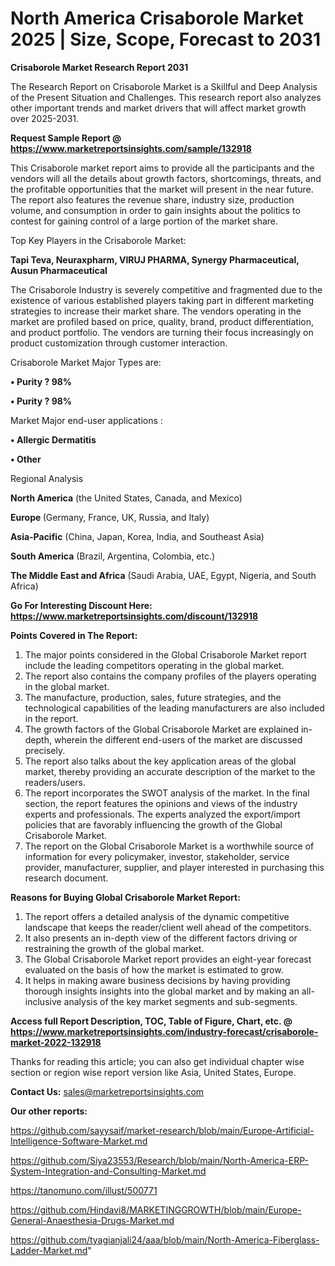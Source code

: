 # North America Crisaborole Market 2025 | Size, Scope, Forecast to 2031

<strong>Crisaborole Market Research Report 2031</strong>

The Research Report on Crisaborole Market is a Skillful and Deep Analysis of the Present Situation and Challenges. This research report also analyzes other important trends and market drivers that will affect market growth over 2025-2031.

<strong>Request Sample Report @ <a href=https://www.marketreportsinsights.com/sample/132918>https://www.marketreportsinsights.com/sample/132918</a></strong>

This Crisaborole market report aims to provide all the participants and the vendors will all the details about growth factors, shortcomings, threats, and the profitable opportunities that the market will present in the near future. The report also features the revenue share, industry size, production volume, and consumption in order to gain insights about the politics to contest for gaining control of a large portion of the market share.

Top Key Players in the Crisaborole Market:

<strong>Tapi Teva, Neuraxpharm, VIRUJ PHARMA, Synergy Pharmaceutical, Ausun Pharmaceutical</strong>

The Crisaborole Industry is severely competitive and fragmented due to the existence of various established players taking part in different marketing strategies to increase their market share. The vendors operating in the market are profiled based on price, quality, brand, product differentiation, and product portfolio. The vendors are turning their focus increasingly on product customization through customer interaction.

Crisaborole Market Major Types are:

<strong>• Purity ? 98%

• Purity ? 98%</strong>

Market Major end-user applications :

<strong>• Allergic Dermatitis

• Other</strong>

Regional Analysis

</u><strong><b>North America</b></strong> (the United States, Canada, and Mexico)

<strong><b>Europe </b></strong>(Germany, France, UK, Russia, and Italy)

<strong><b>Asia-Pacific</b></strong> (China, Japan, Korea, India, and Southeast Asia)

<strong><b>South America</b></strong> (Brazil, Argentina, Colombia, etc.)

<strong><b>The Middle East and Africa</b></strong> (Saudi Arabia, UAE, Egypt, Nigeria, and South Africa)

<strong>Go For Interesting Discount Here: <a href=https://www.marketreportsinsights.com/discount/132918>https://www.marketreportsinsights.com/discount/132918</a></strong>

<strong>Points Covered in The Report:</strong>
<ol>
  <li>The major points considered in the Global Crisaborole Market report include the leading competitors operating in the global market.</li>
  <li>The report also contains the company profiles of the players operating in the global market.</li>
  <li>The manufacture, production, sales, future strategies, and the technological capabilities of the leading manufacturers are also included in the report.</li>
  <li>The growth factors of the Global Crisaborole Market are explained in-depth, wherein the different end-users of the market are discussed precisely.</li>
  <li>The report also talks about the key application areas of the global market, thereby providing an accurate description of the market to the readers/users.</li>
  <li>The report incorporates the SWOT analysis of the market. In the final section, the report features the opinions and views of the industry experts and professionals. The experts analyzed the export/import policies that are favorably influencing the growth of the Global Crisaborole Market.</li>
  <li>The report on the Global Crisaborole Market is a worthwhile source of information for every policymaker, investor, stakeholder, service provider, manufacturer, supplier, and player interested in purchasing this research document.</li>
</ol>
<strong>Reasons for Buying Global Crisaborole Market Report:</strong>

<ol>
  <li>The report offers a detailed analysis of the dynamic competitive landscape that keeps the reader/client well ahead of the competitors.</li>
  <li>It also presents an in-depth view of the different factors driving or restraining the growth of the global market.</li>
  <li>The Global Crisaborole Market report provides an eight-year forecast evaluated on the basis of how the market is estimated to grow.</li>
  <li>It helps in making aware business decisions by having providing thorough insights insights into the global market and by making an all-inclusive analysis of the key market segments and sub-segments.</li>
</ol>
<strong>Access full Report Description, TOC, Table of Figure, Chart, etc. @ <a href=https://www.marketreportsinsights.com/industry-forecast/crisaborole-market-2022-132918>https://www.marketreportsinsights.com/industry-forecast/crisaborole-market-2022-132918</a></strong>


Thanks for reading this article; you can also get individual chapter wise section or region wise report version like Asia, United States, Europe.

<strong>Contact Us:</strong>
sales@marketreportsinsights.com

<strong>Our other reports:</strong>

<a href=https://github.com/sayysaif/market-research/blob/main/Europe-Artificial-Intelligence-Software-Market.md>https://github.com/sayysaif/market-research/blob/main/Europe-Artificial-Intelligence-Software-Market.md</a>

<a href=https://github.com/Siya23553/Research/blob/main/North-America-ERP-System-Integration-and-Consulting-Market.md>https://github.com/Siya23553/Research/blob/main/North-America-ERP-System-Integration-and-Consulting-Market.md</a>

<a href=https://tanomuno.com/illust/500771>https://tanomuno.com/illust/500771</a>

<a href=https://github.com/Hindavi8/MARKETINGGROWTH/blob/main/Europe-General-Anaesthesia-Drugs-Market.md>https://github.com/Hindavi8/MARKETINGGROWTH/blob/main/Europe-General-Anaesthesia-Drugs-Market.md</a>

<a href=https://github.com/tyagianjali24/aaa/blob/main/North-America-Fiberglass-Ladder-Market.md>https://github.com/tyagianjali24/aaa/blob/main/North-America-Fiberglass-Ladder-Market.md</a>"
